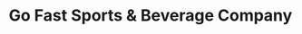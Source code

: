 ---
title: "Go Fast Sports & Beverage Company"
url: /denver/go-fast-sports-and-beverage-company/
shop: beverages
---